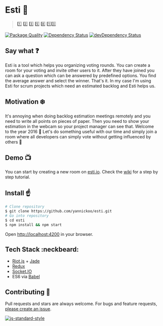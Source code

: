 # Esti :man_with_gua_pi_mao:

> :one: :two: :three: :five: :eight: :one::three:

[![Package Quality](http://npm.packagequality.com/shield/esti.svg)](http://packagequality.com/#?package=esti)
[![Dependency Status](https://david-dm.org/yannickoo/esti.svg)](https://david-dm.org/yannickoo/esti)
[![devDependency Status](https://david-dm.org/yannickoo/esti/dev-status.svg)](https://david-dm.org/yannickoo/esti#info=devDependencies)

## Say what :question:

Esti is a tool which helps you organizing voting rounds. You can create a room for your voting and invite other users to it. After they have joined you can ask a question which can be answered by predefined options. You find the average answer and select the winner. That's it. In my case I'm using Esti for scrum projects which need an estimated backlog and Esti helps us.

## Motivation :snowflake:

It's annoying when doing backlog estimation meetings remotely and you need to write all points on pieces of paper. Then you need to show your estimation in the webcam so your project manager can see that. Welcome to the year 2016 :tada: Let's do something useful with our time and simply join a room where all developers can simply vote without getting influenced by others :hatching_chick:

## Demo :tv:

You can start by creating a new room on [esti.io](https://esti.io). Check the [wiki](https://github.com/yannickoo/esti/wiki) for a step by step tutorial.

## Install :point_up:

```sh
# Clone repository
$ git clone https://github.com/yannickoo/esti.git
# Go into repository
$ cd esti
$ npm install && npm start
```

Open [http://localhost:4200](http://localhost:4200) in your browser.

## Tech Stack :neckbeard:

* [Riot.js](http://riotjs.com) + [Jade](http://jade-lang.com/)
* [Redux](http://redux.js.org)
* [Socket.IO](http://socket.io)
* ES6 via [Babel](https://babeljs.io)

## Contributing :hammer:

Pull requests and stars are always welcome. For bugs and feature requests, [please create an issue](https://github.com/yannickoo/esti/issues/new).

[![js-standard-style](https://cdn.rawgit.com/feross/standard/master/badge.svg)](https://github.com/feross/standard)
